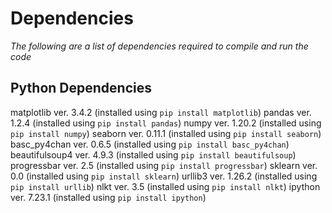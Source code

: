 # Dependencies

_The following are a list of dependencies required to compile and run the code_

## Python Dependencies

matplotlib ver. 3.4.2
(installed using `pip install matplotlib`)
pandas ver. 1.2.4
(installed using `pip install pandas`)
numpy ver. 1.20.2
(installed using `pip install numpy`)
seaborn ver. 0.11.1
(installed using `pip install seaborn`)
basc\_py4chan ver. 0.6.5
(installed using `pip install basc_py4chan`)
beautifulsoup4 ver. 4.9.3
(installed using `pip install beautifulsoup`)
progressbar ver. 2.5
(installed using `pip install progressbar`)
sklearn ver. 0.0
(installed using `pip install sklearn`)
urllib3 ver. 1.26.2
(installed using `pip install urllib`)
nlkt ver. 3.5
(installed using `pip install nlkt`)
ipython ver. 7.23.1
(installed using `pip install ipython`)

